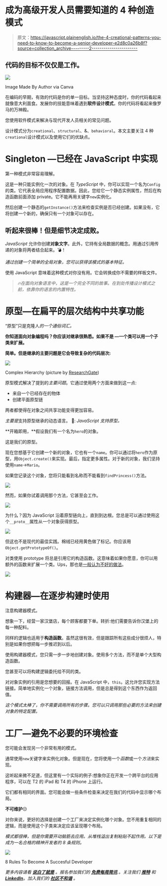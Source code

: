 # 成为高级开发人员需要知道的 4 种创造模式

> 原文：<https://javascript.plainenglish.io/the-4-creational-patterns-you-need-to-know-to-become-a-senior-developer-e2d8c0a26b8f?source=collection_archive---------2----------------------->

## 代码的目标不仅仅是工作。

![](img/1657d803d6b751901847a823e2d89999.png)

Image Made By Author via Canva

在编码的早期，有效的代码是你的单一目标。当坚持这种态度时，你的代码看起来就像意大利面食。发展你的技能意味着遇到**软件设计模式**，你的代码将看起来像罗马的万神殿。

您使用软件模式来解决与现代开发人员相关的常见问题。

设计模式分为`creational`、`structural`、&、`behavioral`。本文主要关注 4 种`creational`设计模式以及使用它们的优缺点。

# Singleton —已经在 JavaScript 中实现

第一种模式非常容易理解。

这是一种只能实例化一次的对象。在 *TypeScript* 中，你可以实现一个名为`Config`的类。它代表全局应用程序配置数据。因此，您给它一个静态实例属性，然后在构造函数前面添加 private。它不能再用关键字`new`实例化。

然后创建一个静态的`getInstance()`方法来检查实例是否已经创建。如果没有，它将创建一个新的，确保只有一个对象可以存在。

## 听起来很棒！但是细节决定成败。

*JavaScript* 允许你创建**对象文字**。此外，它持有全局数据的概念。用通过引用传递的对象将两者结合起来。💣！

*通过创建一个简单的全局对象，您可以获得该模式的基本特征。*

使用 JavaScript 意味着这种模式对你没有用。它会转换成你不需要的样板文件。

> *🔥在面向对象语言中，这是一个完全不同的故事。在到处传播设计模式之前，依靠你的语言的内置特性。*

# 原型—在扁平的层次结构中共享功能

“原型”只是克隆人*的一个通俗词汇。*

**你知道面向对象编程吗？你应该对继承很熟悉。**如果不是** —一个类可以用一个子类来扩展。**

**简单。但是继承的主要问题是它会导致复杂的代码层次:**

![](img/c6148dcafd83e1d339054897046d4201.png)

Complex Hierarchy (picture by [ResearchGate](https://www.google.com/url?sa=i&url=https%3A%2F%2Fwww.researchgate.net%2Ffigure%2FClass-hierarchy-of-the-framework_fig1_220420202&psig=AOvVaw1yM_J7Y60meeYnhrg82g5N&ust=1647542462236000&source=images&cd=vfe&ved=0CAwQjhxqFwoTCJCn1Iyky_YCFQAAAAAdAAAAABAO))

原型模式解决了提到的*主要问题*。它通过使用两个方面来做到这一点:

*   来自一个已经存在的物体
*   创建平面原型链

两者都使得在对象之间共享功能变得更加容易。

*主要是*支持原型继承的动态语言。
🤫: *JavaScript 支持原型。*

**开箱即用，**假设我们有一个名为`hero`的对象。

这是我们的原型。

现在您想基于它创建一个新的对象，它也有一个`name`。你可以通过将`hero`作为原型，用`Object.create()`来实现。最后，指定更多属性。对于新的对象，我们坚持使用`name`→`Mario`。

如果您记录这个对象，您将只能看到名称而不能看到`findPrincess()`方法。

![](img/0c099cf39a9f3859fcabe3ddf1cf4721.png)

然而，如果你试着调用那个方法，它甚至会工作。

![](img/e6d36b3cedcd5dff208422d0bb33323d.png)

为什么？因为 JavaScript 沿着原型链向上，直到到达根。您总是可以通过使用这个`__proto__`属性从一个对象获得原型。

![](img/cea5ec363411cb84fc415a93cbc6d44e.png)

但这也不是现代的最佳实践。棉绒已经用黄色做了标记。你应该用`Object.getPrototypeOf()`。

对类使用 prototype 将总是引用它的构造函数。这意味着如果你愿意，你可以用额外的函数来扩展一个类。Ups，那也是[一般认为不好的做法](https://stackoverflow.com/questions/14034180/why-is-extending-native-objects-a-bad-practice)。

![](img/d0d3ce2a9eb2bf17717a6dfa542ccc21.png)

# 构建器—在逐步构建时使用

注意构建器模式。

想象一下，经营一家汉堡店，每个顾客都要下单。转折:他们需要告诉你汉堡上的每一种配料。

同样的逻辑也适用于**构造函数**。虽然这很有效，但是跟踪所有这些成分很烦人，特别是如果你想把每一步推迟到以后。

使用构建器模式，您只需一步一步地创建对象。使用多个方法，而不是单个大型构造函数。

您甚至可以将构建逻辑委托给不同的类。

对对象实例的引用是您想要的回报。在 JavaScript 中，`this`。这允许您实现方法链接。简单地实例化一个对象，链接方法调用，但是总是得到这个东西作为返回值。

*这个模式太棒了，你不需要调用所有的步骤。您可以只调用那些必要的方法来创建对象的特定配置。*

# 工厂—避免不必要的环境检查

您可能会发现另一个非常有用的模式。

通常使用`new`关键字来实例化对象。但是现在，您将使用一个*函数*或一个*方法*来实现。

这听起来微不足道，但这里有一个实际的例子:想象你正在开发一个跨平台的应用程序，可以在 T2 的 iPad 和 T4 的 iPhone 上运行。

它们都有相同的界面。您可能会做一些条件检查来决定在我们的代码中显示哪个布局。

**不可维护**😔

对你来说，更好的选择是创建一个工厂来决定实例化哪个对象。您不用重复相同的逻辑，而是使用这个子类来决定应该呈现哪个布局。

*模式都很棒，但是你需要开动脑筋去应用。从堆栈溢出复制粘贴不起作用。以下是成为一名合格的精神开发者的 8 条规则。*

![](img/33267b77f55e37ac1e3b520c9213d2ce.png)

8 Rules To Become A Succesful Developer

*更多内容请看* [***说白了就是***](https://plainenglish.io/) *。报名参加我们的* [***免费每周简讯***](http://newsletter.plainenglish.io/) *。关注我们* [***推特***](https://twitter.com/inPlainEngHQ) *和*[***LinkedIn***](https://www.linkedin.com/company/inplainenglish/)*。加入我们的* [***社区不和谐***](https://discord.gg/GtDtUAvyhW) *。*
